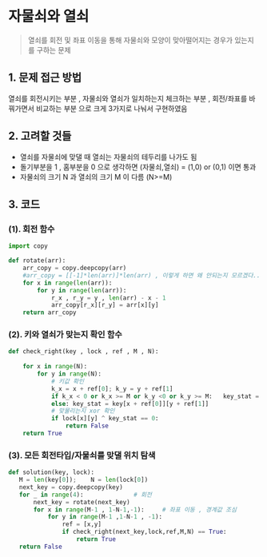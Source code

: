 # 자물쇠와 열쇠

> 열쇠를 회전 및 좌표 이동을 통해 자물쇠와 모양이 맞아떨어지는 경우가 있는지를 구하는 문제





## 1. 문제 접근 방법

열쇠를 회전시키는 부분 , 자물쇠와 열쇠가 일치하는지 체크하는 부분 , 회전/좌표를 바꿔가면서 비교하는 부분 으로 크게 3가지로 나눠서 구현하였음



## 2. 고려할 것들

- 열쇠를 자물쇠에 맞댈 때 열쇠는 자물쇠의 테두리를 나가도 됨
- 돌기부분을 1 , 홈부분을 0 으로 생각하면 (자물쇠,열쇠) = (1,0) or (0,1) 이면 통과
- 자물쇠의 크기 N 과 열쇠의 크기 M 이 다름 (N>=M)



## 3. 코드



### (1). 회전 함수

```python
import copy

def rotate(arr):
    arr_copy = copy.deepcopy(arr)
    #arr_copy = [[-1]*len(arr)]*len(arr) , 이렇게 하면 왜 안되는지 모르겠다..
    for x in range(len(arr)):
        for y in range(len(arr)):
            r_x , r_y = y , len(arr) - x - 1
            arr_copy[r_x][r_y] = arr[x][y] 
    return arr_copy
```



### (2). 키와 열쇠가 맞는지 확인 함수

```python
def check_right(key , lock , ref , M , N):
    
    for x in range(N):
        for y in range(N):         
            # 키값 확인
            k_x = x + ref[0]; k_y = y + ref[1]      
            if k_x < 0 or k_x >= M or k_y <0 or k_y >= M:   key_stat = 0
            else: key_stat = key[x + ref[0]][y + ref[1]]
            # 맞물리는지 xor 확인
            if lock[x][y] ^ key_stat == 0:
                return False
    return True
```



### (3).  모든 회전타입/자물쇠를 맞댈 위치 탐색

 ```python
def solution(key, lock): 
    M = len(key[0]);    N = len(lock[0])         
    next_key = copy.deepcopy(key)
    for _ in range(4):              # 회전 
        next_key = rotate(next_key)
        for x in range(M-1 , 1-N-1,-1):     # 좌표 이동 , 경계값 조심
            for y in range(M-1 ,1-N-1 , -1):
                ref = [x,y]
                if check_right(next_key,lock,ref,M,N) == True:
                    return True
    return False
 ```

